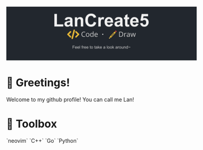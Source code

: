 <p align = "middle"><img src="./banner.png"> </p>
<h1> 👋 Greetings! </h1>
<p>
Welcome to my github profile! You can call me Lan!<br>
</p>

<h1> 🧰 Toolbox </h1>
`neovim` `C++` `Go` `Python`
